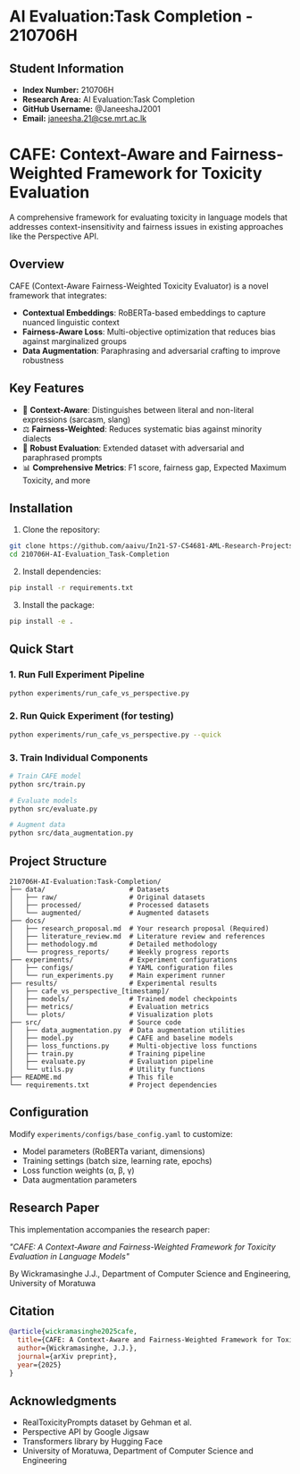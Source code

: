 # AI Evaluation:Task Completion - 210706H

## Student Information

- **Index Number:** 210706H
- **Research Area:** AI Evaluation:Task Completion
- **GitHub Username:** @JaneeshaJ2001
- **Email:** janeesha.21@cse.mrt.ac.lk

# CAFE: Context-Aware and Fairness-Weighted Framework for Toxicity Evaluation

A comprehensive framework for evaluating toxicity in language models that addresses context-insensitivity and fairness issues in existing approaches like the Perspective API.

## Overview

CAFE (Context-Aware Fairness-Weighted Toxicity Evaluator) is a novel framework that integrates:

- **Contextual Embeddings**: RoBERTa-based embeddings to capture nuanced linguistic context
- **Fairness-Aware Loss**: Multi-objective optimization that reduces bias against marginalized groups
- **Data Augmentation**: Paraphrasing and adversarial crafting to improve robustness

## Key Features

- 🎯 **Context-Aware**: Distinguishes between literal and non-literal expressions (sarcasm, slang)
- ⚖️ **Fairness-Weighted**: Reduces systematic bias against minority dialects
- 🚀 **Robust Evaluation**: Extended dataset with adversarial and paraphrased prompts
- 📊 **Comprehensive Metrics**: F1 score, fairness gap, Expected Maximum Toxicity, and more

## Installation

1. Clone the repository:
```bash
git clone https://github.com/aaivu/In21-S7-CS4681-AML-Research-Projects.git
cd 210706H-AI-Evaluation_Task-Completion
```

2. Install dependencies:
```bash
pip install -r requirements.txt
```

3. Install the package:
```bash
pip install -e .
```

## Quick Start

### 1. Run Full Experiment Pipeline

```bash
python experiments/run_cafe_vs_perspective.py
```

### 2. Run Quick Experiment (for testing)

```bash
python experiments/run_cafe_vs_perspective.py --quick
```

### 3. Train Individual Components

```bash
# Train CAFE model
python src/train.py

# Evaluate models
python src/evaluate.py

# Augment data
python src/data_augmentation.py
```

## Project Structure
```
210706H-AI-Evaluation:Task-Completion/
├── data/                     # Datasets
│   ├── raw/                  # Original datasets
│   ├── processed/            # Processed datasets
│   └── augmented/            # Augmented datasets
├── docs/
│   ├── research_proposal.md  # Your research proposal (Required)
│   ├── literature_review.md  # Literature review and references
│   ├── methodology.md        # Detailed methodology
│   └── progress_reports/     # Weekly progress reports
├── experiments/              # Experiment configurations
│   ├── configs/              # YAML configuration files
│   └── run_experiments.py    # Main experiment runner
├── results/                  # Experimental results
│   ├── cafe_vs_perspective_[timestamp]/   
│   ├── models/               # Trained model checkpoints
│   ├── metrics/              # Evaluation metrics
│   └── plots/                # Visualization plots
├── src/                      # Source code
│   ├── data_augmentation.py  # Data augmentation utilities
│   ├── model.py              # CAFE and baseline models
│   ├── loss_functions.py     # Multi-objective loss functions
│   ├── train.py              # Training pipeline
│   ├── evaluate.py           # Evaluation pipeline
│   └── utils.py              # Utility functions
├── README.md                 # This file
└── requirements.txt          # Project dependencies
```
## Configuration

Modify `experiments/configs/base_config.yaml` to customize:

- Model parameters (RoBERTa variant, dimensions)
- Training settings (batch size, learning rate, epochs)
- Loss function weights (α, β, γ)
- Data augmentation parameters

## Research Paper

This implementation accompanies the research paper:

*"CAFE: A Context-Aware and Fairness-Weighted Framework for Toxicity Evaluation in Language Models"*

By Wickramasinghe J.J., Department of Computer Science and Engineering, University of Moratuwa

## Citation

```bibtex
@article{wickramasinghe2025cafe,
  title={CAFE: A Context-Aware and Fairness-Weighted Framework for Toxicity Evaluation in Language Models},
  author={Wickramasinghe, J.J.},
  journal={arXiv preprint},
  year={2025}
}
```

## Acknowledgments

- RealToxicityPrompts dataset by Gehman et al.
- Perspective API by Google Jigsaw
- Transformers library by Hugging Face
- University of Moratuwa, Department of Computer Science and Engineering